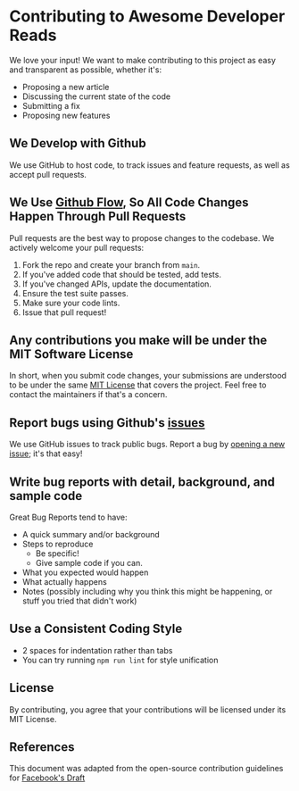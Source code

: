 # Contributing to Awesome Developer Reads

We love your input! We want to make contributing to this project as easy and transparent as possible, whether it's:

- Proposing a new article
- Discussing the current state of the code
- Submitting a fix
- Proposing new features

## We Develop with Github

We use GitHub to host code, to track issues and feature requests, as well as accept pull requests.

## We Use [Github Flow](https://guides.github.com/introduction/flow/index.html), So All Code Changes Happen Through Pull Requests

Pull requests are the best way to propose changes to the codebase. We actively welcome your pull requests:

1. Fork the repo and create your branch from `main`.
2. If you've added code that should be tested, add tests.
3. If you've changed APIs, update the documentation.
4. Ensure the test suite passes.
5. Make sure your code lints.
6. Issue that pull request!

## Any contributions you make will be under the MIT Software License

In short, when you submit code changes, your submissions are understood to be under the same [MIT License](LICENSE.md) that covers the project. Feel free to contact the maintainers if that's a concern.

## Report bugs using Github's [issues](https://github.com/naorzr/awesome-dev-reads/issues)

We use GitHub issues to track public bugs. Report a bug by [opening a new issue](https://github.com/naorzr/awesome-dev-reads/issues/new); it's that easy!

## Write bug reports with detail, background, and sample code

Great Bug Reports tend to have:

- A quick summary and/or background
- Steps to reproduce
  - Be specific!
  - Give sample code if you can.
- What you expected would happen
- What actually happens
- Notes (possibly including why you think this might be happening, or stuff you tried that didn't work)

## Use a Consistent Coding Style

* 2 spaces for indentation rather than tabs
* You can try running `npm run lint` for style unification

## License

By contributing, you agree that your contributions will be licensed under its MIT License.

## References

This document was adapted from the open-source contribution guidelines for [Facebook's Draft](https://github.com/facebook/draft-js)
